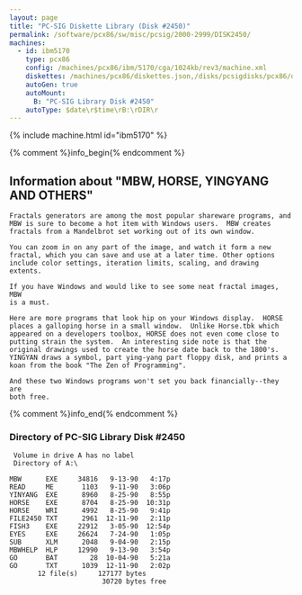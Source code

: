```yaml
---
layout: page
title: "PC-SIG Diskette Library (Disk #2450)"
permalink: /software/pcx86/sw/misc/pcsig/2000-2999/DISK2450/
machines:
  - id: ibm5170
    type: pcx86
    config: /machines/pcx86/ibm/5170/cga/1024kb/rev3/machine.xml
    diskettes: /machines/pcx86/diskettes.json,/disks/pcsigdisks/pcx86/diskettes.json
    autoGen: true
    autoMount:
      B: "PC-SIG Library Disk #2450"
    autoType: $date\r$time\rB:\rDIR\r
---
```


{% include machine.html id="ibm5170" %}

{% comment %}info_begin{% endcomment %}

## Information about "MBW, HORSE, YINGYANG AND OTHERS"

    Fractals generators are among the most popular shareware programs, and
    MBW is sure to become a hot item with Windows users.  MBW creates
    fractals from a Mandelbrot set working out of its own window.
    
    You can zoom in on any part of the image, and watch it form a new
    fractal, which you can save and use at a later time. Other options
    include color settings, iteration limits, scaling, and drawing extents.
    
    If you have Windows and would like to see some neat fractal images, MBW
    is a must.
    
    Here are more programs that look hip on your Windows display.  HORSE
    places a galloping horse in a small window.  Unlike Horse.tbk which
    appeared on a developers toolbox, HORSE does not even come close to
    putting strain the system.  An interesting side note is that the
    original drawings used to create the horse date back to the 1800's.
    YINGYAN draws a symbol, part ying-yang part floppy disk, and prints a
    koan from the book "The Zen of Programming".
    
    And these two Windows programs won't set you back financially--they are
    both free.
{% comment %}info_end{% endcomment %}


### Directory of PC-SIG Library Disk #2450

     Volume in drive A has no label
     Directory of A:\

    MBW      EXE     34816   9-13-90   4:17p
    READ     ME       1103   9-11-90   3:06p
    YINYANG  EXE      8960   8-25-90   8:55p
    HORSE    EXE      8704   8-25-90  10:31p
    HORSE    WRI      4992   8-25-90   9:41p
    FILE2450 TXT      2961  12-11-90   2:11p
    FISH3    EXE     22912   3-05-90  12:54p
    EYES     EXE     26624   7-24-90   1:05p
    SUB      XLM      2048   9-04-90   2:15p
    MBWHELP  HLP     12990   9-13-90   3:54p
    GO       BAT        28  10-04-90   5:21a
    GO       TXT      1039  12-11-90   2:02p
           12 file(s)     127177 bytes
                           30720 bytes free
